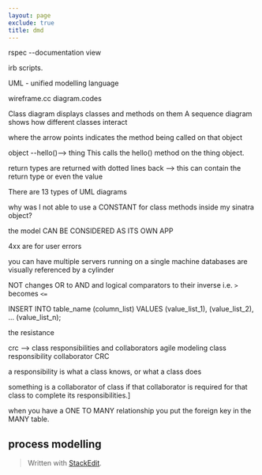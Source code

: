 ```yaml
---
layout: page
exclude: true
title: dmd
---
```


rspec --documentation view

irb scripts.

UML - unified modelling language

wireframe.cc
diagram.codes

Class diagram displays classes and methods on them
A sequence diagram shows how different classes interact

where the arrow points indicates the method being called on that object

object --hello()--> thing
This calls the hello() method on the thing object.

return types are returned with dotted lines back --> this can contain the return type or even the value

There are 13 types of UML diagrams


why was I not able to use a CONSTANT for class methods inside my sinatra object?

the model CAN BE CONSIDERED AS ITS OWN APP

4xx are for user errors

you can have multiple servers running on a single machine
databases are visually referenced by a cylinder


NOT changes OR to AND and logical comparators to their inverse i.e. `>` becomes `<=`

INSERT INTO table_name (column_list)
VALUES
    (value_list_1),
    (value_list_2),
    ...
    (value_list_n);

the resistance

crc --> class responsibilities and collaborators
agile modeling class responsibility collaborator CRC

a responsibility is what a class knows, or what a class does

something is a collaborator of class if that collaborator is required for that class to complete its responsibilities.]

when you have a ONE TO MANY relationship you put the foreign key in the MANY table.
## process modelling


> Written with [StackEdit](https://stackedit.io/).
<!--stackedit_data:
eyJoaXN0b3J5IjpbMTk0MTI4NTg1MywtNjI2NzM4MTczLC0xOT
g3NjI5MzQsLTE2NDQ4NDc2OTAsLTY0OTYyMDAzMywtMjA4NTA1
MTk3MSwtMjAzNTg3OTQwNiwtMTEzMjg0NjEzNywxODAxNTc1Nz
k4LDE5MTY3OTE3MjUsLTEwOTQ3MjM5NTEsLTEzMzM0ODQwMTld
fQ==
-->